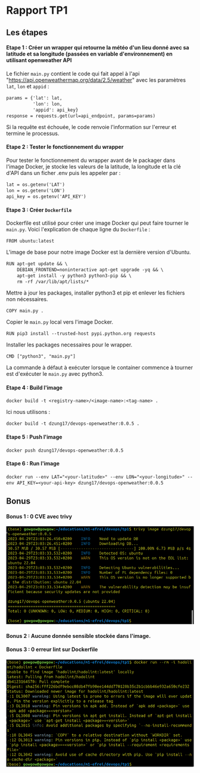 # Rapport TP1

## Les étapes

#### Etape 1 : Créer un wrapper qui retourne la météo d'un lieu donné avec sa latitude et sa longitude (passées en variable d'environnement) en utilisant openweather API
Le fichier `main.py` contient le code qui fait appel à l'api "https://api.openweathermap.org/data/2.5/weather" avec les paramètres `lat`, `lon` et `appid` :
```
params = {'lat': lat,
          'lon': lon,
          'appid': api_key}
response = requests.get(url=api_endpoint, params=params)

```
Si la requête est échouée, le code renvoie l'information sur l'erreur et termine le processus.

#### Etape 2 : Tester le fonctionnement du wrapper 
Pour tester le fonctionnement du wrapper avant de le packager dans l'image Docker, je stocke les valeurs de la latitude, la longitude et la clé d'API dans un ficher .env puis les appeler par :
```
lat = os.getenv('LAT')
lon = os.getenv('LON')
api_key = os.getenv('API_KEY')
```

#### Etape 3 : Créer `Dockerfile`
Dockerfile est utilisé pour créer une image Docker qui peut faire tourner le `main.py`. Voici l'explication de chaque ligne du `Dockerfile` :


```
FROM ubuntu:latest
```
L'image de base pour notre image Docker est la dernière version d'Ubuntu.


```
RUN apt-get update && \
    DEBIAN_FRONTEND=noninteractive apt-get upgrade -yq && \
    apt-get install -y python3 python3-pip && \
    rm -rf /var/lib/apt/lists/*
```
Mettre à jour les packages, installer python3 et pip et enlever les fichiers non nécessaires.


```
COPY main.py .
```
Copier le `main.py` local vers l'image Docker.


```
RUN pip3 install --trusted-host pypi.python.org requests
```
Installer les packages necessaires pour le wrapper.


```
CMD ["python3", "main.py"]
```
La commande à défaut à exécuter lorsque le container commence à tourner est d'exécuter le `main.py` avec python3.

#### Etape 4 : Build l'image
```
docker build -t <registry-name>/<image-name>:<tag-name> .
```
Ici nous utilisons :
```
docker build -t dzung17/devops-openweather:0.0.5 .
```

#### Etape 5 : Push l'image
```
docker push dzung17/devops-openweather:0.0.5
```

#### Etape 6 : Run l'image
```
docker run --env LAT="<your-latitude>" --env LON="<your-longitude>" --env API_KEY=<your-api-key> dzung17/devops-openweather:0.0.5
```

## Bonus

#### Bonus 1 : 0 CVE avec trivy
![trivy scanning](image/trivy-scanning.png)

#### Bonus 2 : Aucune donnée sensible stockée dans l'image.

#### Bonus 3 : 0 erreur lint sur Dockerfile
![add hadolint](image/hadolint.png)